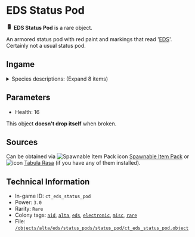 # EDS Status Pod

<img src="https://raw.githubusercontent.com/Ceterai/Enternia/main/objects/alta/eds/status_pods/status_pod/icon.png" alt="EDS Status Pod icon" loading="lazy" height="16px" width="auto" /> **EDS Status Pod** is a rare object.

An armored status pod with red paint and markings that read '[EDS](https://ceterai.github.io/MyEnternia/Wiki/Tags/Eds)'. Certainly not a usual status pod.

## Ingame

<details markdown="1"><summary>Species descriptions: (Expand 8 items)</summary>

- Alta: An EDS status pod. I'll take my chances.
- Apex: A status pod. Will I be lucky?
- Avian: A status pod. I hope I get lucky.
- Floran: Floran trigger little pod with recklessss abandon.
- Glitch: Cautious. This status pod's effects are unable to be analysed.
- Human: It's a status pod! Should I tempt fate by triggering it?
- Hylotl: I bet something bad happens.
- Novakid: A status pod! I sure hope today's my lucky day!

</details>

## Parameters

- Health: 16

This object **doesn't drop itself** when broken.

## Sources

Can be obtained via <img src="https://raw.githubusercontent.com/Silverfeelin/Starbound-SpawnableItemPack/master/interface/sip/iconSmall.png" alt="Spawnable Item Pack icon" width="18" height="14"/> [Spawnable Item Pack](https://steamcommunity.com/sharedfiles/filedetails/?id=733665104) or <img src="https://steamuserimages-a.akamaihd.net/ugc/263843960696222713/3EC9A7C005541F7D577EBCB8C5736B4EFC9973D6/" alt="icon" width="8" height="12"/> [Tabula Rasa](https://community.playstarbound.com/resources/the-tabula-rasa.3222/) (if you have any of them installed).

## Technical Information

- In-game ID: `ct_eds_status_pod`
- Power: `3.0`
- Rarity: `Rare`
- Colony tags: [`aid`](https://ceterai.github.io/MyEnternia/Wiki/Tags/Aid), [`alta`](https://ceterai.github.io/MyEnternia/Wiki/Tags/Alta), [`eds`](https://ceterai.github.io/MyEnternia/Wiki/Tags/Eds), [`electronic`](https://ceterai.github.io/MyEnternia/Wiki/Tags/Electronic), [`misc`](https://ceterai.github.io/MyEnternia/Wiki/Tags/Misc), [`rare`](https://ceterai.github.io/MyEnternia/Wiki/Tags/Rare)
- File: [`/objects/alta/eds/status_pods/status_pod/ct_eds_status_pod.object`](https://github.com/Ceterai/Enternia/blob/main/objects/alta/eds/status_pods/status_pod/ct_eds_status_pod.object)
